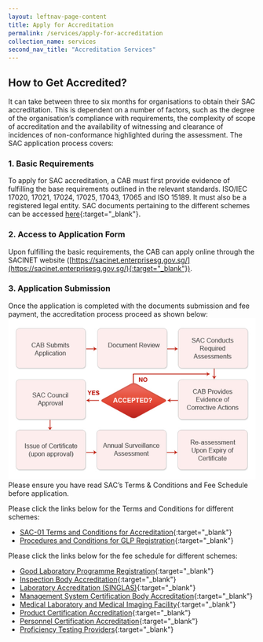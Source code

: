 ```yaml
---
layout: leftnav-page-content
title: Apply for Accreditation
permalink: /services/apply-for-accreditation
collection_name: services
second_nav_title: "Accreditation Services"
---
```


## How to Get Accredited?

It can take between three to six months for organisations to obtain their SAC accreditation. This is dependent on a number of factors, such as the degree of the organisation’s compliance with requirements, the complexity of scope of accreditation and the availability of witnessing and clearance of incidences of non-conformance highlighted during the assessment. The SAC application process covers:

### 1. Basic Requirements
To apply for SAC accreditation, a CAB must first provide evidence of fulfilling the base requirements outlined in the relevant standards. ISO/IEC 17020, 17021, 17024, 17025, 17043, 17065 and ISO 15189. It must also be a registered legal entity. SAC documents pertaining to the different schemes can be accessed [here](/resources/publications){:target="_blank"}.

### 2. Access to Application Form
Upon fulfilling the basic requirements, the CAB can apply online through the SACINET website ([https://sacinet.enterprisesg.gov.sg/](https://sacinet.enterprisesg.gov.sg/){:target="_blank"}). 

### 3. Application Submission
Once the application is completed with the documents submission and fee payment, the accreditation process proceed as shown below:  
![Accreditation Process](/images/AccreditionProcessChart.jpg)  
Please ensure you have read SAC’s Terms & Conditions and Fee Schedule before application.  

Please click the links below for the Terms and Conditions for different schemes:
 
* [SAC-01 Terms and Conditions for Accreditation](/files/sac_documents/SAC%2001%20%2802%20April%202018%29.pdf){:target="_blank"}
* [Procedures and Conditions for GLP Registration](/files/sac_documents/glp/GLP01%20Procedures%20and%20Conditions%20for%20GLP%20Registration_18%20April%202018.pdf){:target="_blank"}
 
Please click the links below for the fee schedule for different schemes: 
 
* [Good Laboratory Programme Registration](/files/sac_documents/glp/GLP02%20GLP%20Fee%20structure_18%20April%202018.pdf){:target="_blank"}
* [Inspection Body Accreditation](/files/sac_documents/inspection_body_accreditation/IB%2002%20Fee%20Schedule%20%2809%20July%202018%29.pdf){:target="_blank"}
* [Laboratory Accreditation (SINGLAS)](/files/sac_documents/laboratory_accreditation/testing_and_calibration_documents/general_requirements/SAC-SINGLAS%20003%2029%20Mar%202019.pdf){:target="_blank"}
* [Management System Certification Body Accreditation](/files/sac_documents/management_system_and_products_certification/MS-Fees%20Schedule%20%28MSDOC04%29%205%20July%202018.pdf){:target="_blank"}
* [Medical Laboratory and Medical Imaging Facility](/files/sac_documents/laboratory_accreditation/medical_testing_and_medical_imaging_documents/requirements_for_quality_and_competence/SAC-SINGLAS%20003%20MED%20MI%2029%20Mar%202019.pdf){:target="_blank"}
* [Product Certification Accreditation](https://isomer-sac-demo-staging.netlify.com/files/sac_documents/management_system_and_products_certification/Pdt-Fees%20Schedule%20%28PDOC04%29%205%20July%202018.pdf){:target="_blank"}
* [Personnel Certification Accreditation](/files/sac_documents/management_system_and_products_certification/PC-Fees%20Schedule%20%28PCDOC04%29%205%20July%202018.pdf){:target="_blank"}
* [Proficiency Testing Providers](/files/sac_documents/proficiency_testing_providers/PTP%20002%20(18%20April%202018).pdf){:target="_blank"}
